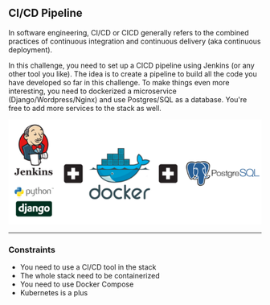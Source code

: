 ## CI/CD Pipeline

In software engineering, CI/CD or CICD generally refers to the combined practices of continuous integration and continuous delivery (aka continuous deployment).

In this challenge, you need to set up a CICD pipeline using Jenkins (or any other tool you like). The idea is to create a pipeline to build all the code you have developed so far in this challenge. To make things even more interesting,
you need to dockerized a microservice (Django/Wordpress/Nginx) and use Postgres/SQL as a database. You're free to add more services to the stack as well.

<p align="left">
  <img src="../assets/docker.png" alt="Docker Stack">
</p>

---

### Constraints

- You need to use a CI/CD tool in the stack
- The whole stack need to be containerized
- You need to use Docker Compose
- Kubernetes is a plus
